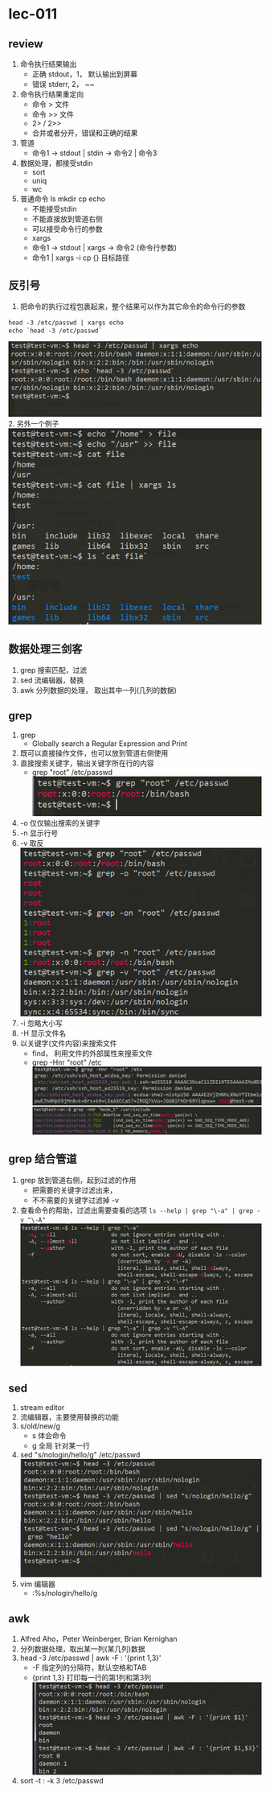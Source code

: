 # lec-011

## review
1. 命令执行结果输出
   - 正确 stdout，1， 默认输出到屏幕
   - 错误 stderr, 2， ~~
2. 命令执行结果重定向
   - 命令 > 文件
   - 命令 >> 文件 
   - 2> / 2>>
   - 合并或者分开，错误和正确的结果
3. 管道
   - 命令1 -> stdout | stdin -> 命令2 | 命令3 
4. 数据处理，都接受stdin
   - sort 
   - uniq 
   - wc  
5. 普通命令 ls mkdir cp echo 
   - 不能接受stdin 
   - 不能直接放到管道右侧
   - 可以接受命令行的参数
   - xargs 
   - 命令1 -> stdout | xargs -> 命令2 (命令行参数)
   - 命令1 | xargs -i cp {} 目标路径

## 反引号 
1. 把命令的执行过程包裹起来，整个结果可以作为其它命令的命令行的参数
```
head -3 /etc/passwd | xargs echo
echo `head -3 /etc/passwd`
```
![](fig/2023-04-27-08-22-52.png)
2. 另外一个例子
   ![](fig/2023-04-27-08-25-02.png)


## 数据处理三剑客
1. grep 搜索匹配，过滤
2. sed 流编辑器，替换
3. awk 分列数据的处理， 取出其中一列(几列的数据) 
   

## grep 
1. grep 
   - Globally search a Regular Expression and Print 
2. 既可以直接操作文件，也可以放到管道右侧使用
3. 直接搜索关键字，输出关键字所在行的内容
   - grep "root" /etc/passwd 
   ![](fig/2023-04-27-08-33-35.png)
4. -o 仅仅输出搜索的关键字
5. -n 显示行号 
6. -v 取反
   ![](fig/2023-04-27-08-35-50.png)
7. -i 忽略大小写
8. -H 显示文件名
9. 以关键字(文件内容)来搜索文件
    - find， 利用文件的外部属性来搜索文件
    - grep -Hnr "root" /etc
    ![](fig/2023-04-27-08-39-38.png)
    ![](fig/2023-04-27-08-40-31.png)

## grep 结合管道 
1. grep 放到管道右侧，起到过滤的作用
   - 把需要的关键字过滤出来，
   - 不不需要的关键字过滤掉 -v
2. 查看命令的帮助，过滤出需要查看的选项
   `ls --help | grep "\-a" | grep -v "\-A"`   
   ![](fig/2023-04-27-08-44-49.png)

## sed 
1. stream editor 
2. 流编辑器，主要使用替换的功能 
3. s/old/new/g 
   - s 体会命令
   - g 全局 针对某一行 
4. sed "s/nologin/hello/g" /etc/passwd
   ![](fig/2023-04-27-08-59-57.png)
5. vim 编辑器 
   - :%s/nologin/hello/g

## awk 
1. Alfred Aho，Peter Weinberger, Brian Kernighan
2. 分列数据处理，取出某一列(某几列)数据
3. head -3 /etc/passwd | awk -F : '{print $1,$3}'
   - -F 指定列的分隔符，默认空格和TAB 
   - {print $1,$3} 打印每一行的第1列和第3列
   ![](fig/2023-04-27-09-07-33.png)
4. sort -t : -k 3 /etc/passwd